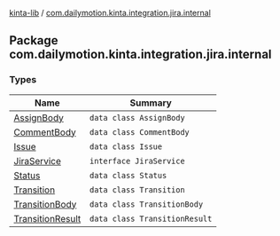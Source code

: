 [kinta-lib](../index.md) / [com.dailymotion.kinta.integration.jira.internal](./index.md)

## Package com.dailymotion.kinta.integration.jira.internal

### Types

| Name | Summary |
|---|---|
| [AssignBody](-assign-body/index.md) | `data class AssignBody` |
| [CommentBody](-comment-body/index.md) | `data class CommentBody` |
| [Issue](-issue/index.md) | `data class Issue` |
| [JiraService](-jira-service/index.md) | `interface JiraService` |
| [Status](-status/index.md) | `data class Status` |
| [Transition](-transition/index.md) | `data class Transition` |
| [TransitionBody](-transition-body/index.md) | `data class TransitionBody` |
| [TransitionResult](-transition-result/index.md) | `data class TransitionResult` |
